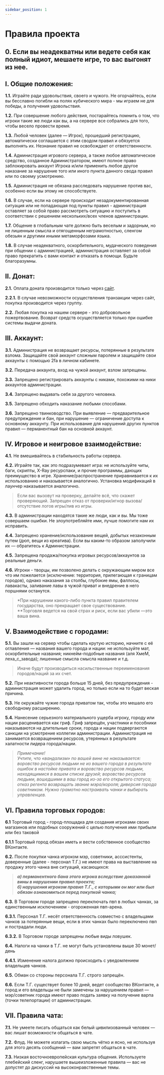 ```yaml
---
sidebar_position: 1
---
```


# Правила проекта

## 0. Если вы неадекватны или ведете себя как полный идиот, мешаете игре, то вас выгонят из нее.

## **I. Общие положения:**

**1.1.** Играйте ради удовольствия, своего и чужого. Не огорчайтесь, если вы бесславно погибли на полях кубического мира - мы играем не для победы, а получения удовольствия.

**1.2.** При совершение любого действия, постарайтесь помнить о том, что игроки такие же люди как вы, а на сервере все собрались для того, чтобы весело провести время.

**1.3.** Любой человек (далее — Игрок), прошедший регистрацию, автоматически соглашается с этим сводом правил и обязуется выполнять их. Незнание правил не освобождает от ответственности.

**1.4.** Администрация игрового сервера, а также любое автоматическое средство, созданное Администратором, имеют полное право заблокировать аккаунт Игрока и/или применить любое другое наказание за нарушение того или иного пункта данного свода правил или по своему усмотрению.

**1.5.** Администрация не обязана расследовать нарушение против вас, особенно если вы этому не способствуете.

**1.6.** В случае, если на сервере происходит незадокументированная ситуация или не попадающая под пункты правил - администрация оставляет за собой право рассмотреть ситуацию и поступить в соответствии с решением нескольких/всех членов администрации.

**1.7.** Общение в глобальным чате должно быть веселым и задорным, но не лишенным смысла и отягощенным неграмотностью, сленгом обезьян и другими иными метаморфозами языка.

**1.8.** В случае неадекватного, оскорбительного, мудаческого поведения при общении с администрацией, администрация оставляет за собой право прекратить с вами контакт и отказать в помощи. Будьте благоразумны.

## **II. Донат:**

**2.1.** Оплата доната производится только через [сайт](https://politcubes.ru).

**2.2.1.** В случае невозможности осуществления транзакции через сайт, покупка производится через группу.

**2.2.** Любая покупка на нашем сервере - это добровольное пожертвование. Возврат средств осуществляется только при ошибке системы выдачи доната.

## **III. Аккаунт:**

**3.1.** Администрация не возвращает ресурсы, потерянные в результате взлома. Защищайте свой аккаунт сложным паролем и защищайте свои аккаунты с помощью 2fa в личном кабинете.

**3.2.** Передача аккаунта, вход на чужой аккаунт, взлом запрещены.

**3.3.** Запрещено регистрировать аккаунты с никами, похожими на ники аккаунтов администрации.

**3.4.** Запрещено выдавать себя за другого человека.

**3.5.** Запрещено обходить наказание любыми способами.

**3.6.** Запрещено твинководство. При выявление — предварительное предупреждение и бан, при нарушение — ограничение доступа к основному аккаунту. При использование для нарушений других пунктов правил — перманентный бан на основной аккаунт.

## **IV. Игровое и неигровое взаимодействие:**

**4.1.** Не вмешивайтесь в стабильность работы сервера.

**4.2.** Играйте так, как это подразумевает игра: не используйте читы, баги, скрипты, X-Ray ресурспаки, и прочие программы, дающих преимущество в игре. Хранение/распространение приравнивается к их использованию и наказывается аналогично. Установка модификаций в лаунчер наказывается аналогично.

>Если вас вызовут на проверку, делайте всё, что скажет проверяющий.
Запрещен отказ от проверки/игнор вызова/отсутствие логов игры/лив из игры.

**4.3.** В администрации находятся такие же люди, как и вы. Мы тоже совершаем ошибки. Не злоупотребляйте ими, лучше помогите нам их исправить.

**4.4.** Запрещено хранение/использование вещей, добытых незаконным путем (дюп, вещи из креатива). Если вы каким-то образом заполучили их — обратитесь к Администрации.

**4.5.** Запрещена продажа/покупка игровых ресурсов/аккаунтов за реальные деньги.

**4.6.** Игроки - творцы, им позволено делать с окружающим миром все что им пожелается (исключение: территория, прилегающая к границам городов), однако наказания за столбы, глубокие ямы, фаллосы, лавакасты, заливание лавы в чужой приват и внедрение в него поршнями останутся.

>*При нарушении какого-либо пункта правил правителем государства, оно прекращает свое существование.     
**Торговля ведется на свой страх и риск, если вас убили —это ваша вина.

## **V. Взаимодействие с городами:**

**5.1.** Вы зашли на сервер чтобы сделать крутую историю, начните с её оглавления — названия вашего города и нации: не используйте мат, оскорбительные названия; никнейм-подобные названия (аля ХмеМ, леха_с_завода); лишенные смысла смысла название и т.д.

>Иначе будут производиться насильственные переименования городов/наций за их счет.

**5.2.** При неактивности города больше 15 дней, без предупреждения - администрация может удалить город, но только если на то будет веская причина.

**5.3.** Не окружайте чужие города приватом так, чтобы это мешало его свободному расширению.

**5.4.** Нанесение серьезного материального ущерба игроку, городу или нации расценивается как гриф. Гриф запрещён, участники и пособники наказываются на длительные сроки, города и нации подвергаются санкции на усмотрение коллегии администрации. Администрация не занимается возвращением ресурсов, утерянных в результате халатности лидера города/нации.

>*Примечание!    
>Учтите, что «вандализм» по вашей вине не наказывается: воровство ресурсов людьми не из вашего города в результате ошибок в настойке привата и воровство ресурсов людьми, находящимися в вашем списке друзей; воровство ресурсов людьми, вошедшими в ваш город из-за его открытого статуса; отказ регента возвращать звание мэра/короля; диверсия города советником. Нужно грамотно настраивать чанки и выбирать управленцев.*

## **VI. Правила торговых городов:**

**6.1** Торговый город - город-площадка для создания игроками своих магазинов или подобных сооружений с целью получения ими прибыли или без таковой

**6.1.1** Торговый город обязан иметь и вести собственное сообщество ВКонтакте.

**6.2.** После покупки чанка игроком мэр, советники, асссистенты, доверенные (далее - персонал Т.Г.) не имеют права на выставление на продажу этого чанка вне ситуаций, касающихся:

>__*а) перманентного бана этого игрока вследствие доказанной вины в нарушении правил проекта;  
б) нарушения игроком правил Т.Г., с которыми он мог или был обязан ознакомиться перед покупкой чанка;*__

**6.3.** В Торговом городе запрещено переключать пвп в любых чанках, за единственным исключением - огороженная пвп-арена.

**6.3.1.** Персонал Т.Г. несёт ответственность совместно с владельцами чанков за потерянные вещи, если в этих чанках было переключено пвп и пострадали люди.

**6.3.2.** В Торговом городе запрещены любые виды ловушек.

**6.4.** Налоги на чанки в Т.Г. не могут быть установлены выше 30 монет/день

**6.4.1.** Изменение налога должно происходить с уведомлением владельцев чанков.

**6.5.** Обман со стороны персонала Т.Г. строго запрещён.

**6.6.** Если Т.Г. существует более 10 дней, ведет сообщество ВКонтакте, а город и его владельцы не были замечены за нарушением правил — мэр/советник города имеют право подать заявку на получение варпа (точки телепортации) от администрации.

## **VII. Правила чата:**

**7.1.** Не умеете писать общаться как белый цивилизованный человек — вас лишат возможности общаться в чате.

**7.2.** Флуд. Не можете излагать свою мысль чётко и ясно, не используя для этого десять сообщений — вам запретят общаться в чате.

**7.3.** Низкая восточноевропейская культура общения. Используете плебейский сленг, нарушаете вышеизложенные правила — вас не допустят до дискуссий на высоконравственные темы.

